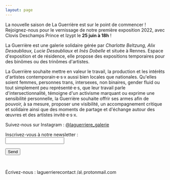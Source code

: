```yaml
---
layout: page
---
```

La nouvelle saison de La Guerrière est sur le point de commencer ! Rejoignez-nous pour le vernissage de notre première exposition 2022, avec Clovis Deschamps Prince et Izypt le **25 juin à 18h** !

La Guerrière est une galerie solidaire gérée par *Charlotte Beltzung, Alix Desaubliaux, Lucie Desaubliaux* et *Inès Dobelle* et située à Rennes. Espace d'exposition et de résidence, elle propose des expositions temporaires pour des binômes ou des trinômes d'artistes.

La Guerrière souhaite mettre en valeur le travail, la production et les intérêts d'artistes contemporain·e·s·x aussi bien locales que nationales. Qu'elles soient femmes, personnes trans, intersexes, non binaires, gender fluid ou tout simplement peu représenté·e·s, que leur travail parle d'intersectionnalité, témoigne d'un activisme marquant ou exprime une sensibilité personnelle, la Guerrière souhaite offrir ses armes afin de pouvoir, à sa mesure, proposer une visibilité, un accompagnement critique et solidaire ainsi que des moments de partage et d'échange autour des œuvres et des artistes invité·e·s·x.

Suivez-nous sur Instagram : [@laguerriere_galerie](https://www.instagram.com/laguerriere_galerie/)

<form
  action="https://formspree.io/f/mdoyglpg"
  method="POST"
>
  <label>
    Inscrivez-vous à notre newsletter :<br>
    <input type="email" name="_replyto">
  </label>

  <button type="submit">Send</button>
</form>
<br>

<a>Écrivez-nous : laguerrierecontact /a\ protonmail.com</a>
